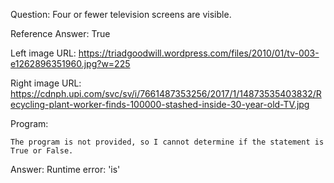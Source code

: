 Question: Four or fewer television screens are visible.

Reference Answer: True

Left image URL: https://triadgoodwill.wordpress.com/files/2010/01/tv-003-e1262896351960.jpg?w=225

Right image URL: https://cdnph.upi.com/svc/sv/i/7661487353256/2017/1/14873535403832/Recycling-plant-worker-finds-100000-stashed-inside-30-year-old-TV.jpg

Program:

```
The program is not provided, so I cannot determine if the statement is True or False.
```
Answer: Runtime error: 'is'

